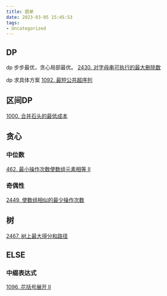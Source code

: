 ```yaml
---
title: 题单
date: 2023-03-05 15:45:53
tags:
- Uncategorized
---
```

## DP
dp 步步最优，贪心局部最优。 [2430. 对字母串可执行的最大删除数](https://leetcode.cn/problems/maximum-deletions-on-a-string/)

dp 求具体方案 [1092. 最短公共超序列](https://leetcode.cn/problems/shortest-common-supersequence/solutions/?orderBy=most_votes)
## 区间DP
[1000. 合并石头的最低成本](https://leetcode.cn/problems/minimum-cost-to-merge-stones/)
## 贪心
### 中位数 
[462. 最小操作次数使数组元素相等 II](https://leetcode.cn/problems/minimum-moves-to-equal-array-elements-ii/description/)
### 奇偶性
[2449. 使数组相似的最少操作次数](https://leetcode.cn/problems/minimum-number-of-operations-to-make-arrays-similar/description/)
## 树
[2467. 树上最大得分和路径](https://leetcode.cn/problems/most-profitable-path-in-a-tree/description/)
## ELSE

### 中缀表达式
[1096. 花括号展开 II](https://leetcode.cn/problems/brace-expansion-ii/)